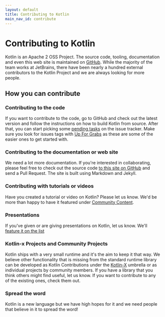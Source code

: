 ```yaml
---
layout: default
title: Contributing to Kotlin
main_nav_id: contribute
---
```


# Contributing to Kotlin

Kotlin is an Apache 2 OSS Project. The source code, tooling, documentation and even this web site is maintained on [GitHub](https://github.com/jetbrains/kotlin). While the majority 
of the team works at JetBrains, there have been nearly a hundred external contributors to the Kotlin Project and we are always looking for more people. 

## How you can contribute

### Contributing to the code

If you want to contribute to the code, go to GitHub and check out the latest version and follow the instructions on how to build Kotlin from source. After that, you can start picking
some [pending tasks](https://youtrack.jetbrains.com/issues/KT?q=%23Unresolved+) on the issue tracker. Make sure you look for issues tags with [Up For Grabs](https://youtrack.jetbrains.com/issues/KT?q=%23Unresolved+tag%3A+%7BUp+For+Grabs%7D+%23Newbie+) as
these are some of the easier ones to get started with.

### Contributing to the documentation or web site

We need a lot more documentation. If you're interested in collaborating, please feel free to check out the source code [to this site on GitHub](https://github.com/jetbrains/kotlin-web-site) and send a Pull Request. The site
is built using Markdown and Jekyll. 

### Contributing with tutorials or videos

Have you created a tutorial or video on Kotlin? Please let us know. We'd be more than happy to have it featured under [Community Content](http://kotlinlang.org/docs/resources.html).

### Presentations

If you've given or are giving presentations on Kotlin, let us know. We'll [feature it on the list](http://kotlinlang.org/docs/events.html)

### Kotlin-x Projects and Community Projects

Kotlin ships with a very small runtime and it's the aim to keep it that way. We believe other functionality that is missing from the standard runtime library can be developed
as Kotlin Contributions under the [Kotlin-X](https://github.com/kotlinx/kotlinx) umbrella or as individual projects by community members. If you have a library that you think
others might find useful, let us know. If you want to contribute to any of the existing ones, check them out. 

### Spread the word

Kotlin is a new language but we have high hopes for it and we need people that believe in it to spread the word! 

